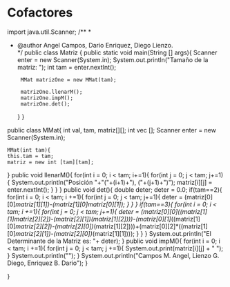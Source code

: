 # Cofactores
import java.util.Scanner;
/**
 *
 * @author Angel Campos, Dario Enriquez, Diego Lienzo.  
 */
public class Matriz {
    public static void main(String [] args){
        Scanner enter = new Scanner(System.in);
        System.out.println("Tamaño de la matriz: ");
        int tam = enter.nextInt();
        
        MMat matrizOne = new MMat(tam);
        
        matrizOne.llenarM();
        matrizOne.impM();
        matrizOne.det();
    }
}

public class MMat{
    int val, tam, matriz[][];
    int vec [];
    Scanner enter = new Scanner(System.in);
    
    MMat(int tam){
    this.tam = tam;
    matriz = new int [tam][tam];
}
    public void llenarM(){
        for(int i = 0; i < tam; i+=1){
            for(int j = 0; j < tam; j+=1){
                System.out.println("Posición "+"("+(i+1)+"), ("+(j+1)+")");
                matriz[i][j] = enter.nextInt();
            }
        }
    }
  public void det(){
    double deter;
    deter = 0.0;
    if(tam==2){
        for(int i = 0; i < tam; i +=1){
            for(int j = 0; j < tam; j+=1){
                deter = (matriz[0][0]*matriz[1][1])-(matriz[1][0]*matriz[0][1]);
            }
        }
    }
    if(tam==3){
        for(int i = 0; i < tam; i +=1){
            for(int j = 0; j < tam; j+=1){
                deter = (matriz[0][0]*((matriz[1][1]*matriz[2][2])-(matriz[2][1])*(matriz[1][2])))-(matriz[0][1]*((matriz[1][0]*matriz[2][2])-(matriz[2][0])*(matriz[1][2])))+(matriz[0][2]*((matriz[1][0]*matriz[2][1])-(matriz[2][0])*(matriz[1][1])));
            }
        }
    }
    System.out.println("El Determinante de la Matriz es: "+ deter);
}
    public void impM(){
        for(int i = 0; i < tam; i +=1){
            for(int j = 0; j < tam; j +=1){
                System.out.print(matriz[i][j] + " ");
            }
            System.out.println("");
        }
        System.out.println("Campos M. Angel, Lienzo G. Diego, Enriquez B. Dario");
}

}
